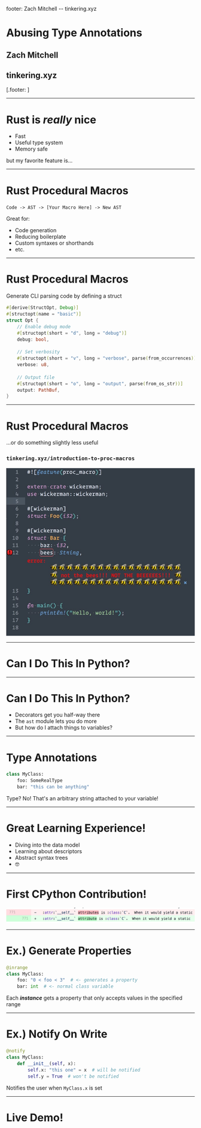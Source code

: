 footer: Zach Mitchell -- tinkering.xyz

# Abusing Type Annotations

## Zach Mitchell
## tinkering.xyz

[.footer: ]

---

# Rust is *really* nice

- Fast
- Useful type system
- Memory safe

but my favorite feature is...

---

# Rust Procedural Macros

`Code -> AST -> [Your Macro Here] -> New AST`

Great for:
- Code generation
- Reducing boilerplate
- Custom syntaxes or shorthands
- etc.

---

# Rust Procedural Macros

Generate CLI parsing code by defining a struct

```rust
#[derive(StructOpt, Debug)]
#[structopt(name = "basic")]
struct Opt {
    // Enable debug mode
    #[structopt(short = "d", long = "debug")]
    debug: bool,

    // Set verbosity
    #[structopt(short = "v", long = "verbose", parse(from_occurrences))]
    verbose: u8,

    // Output file
    #[structopt(short = "o", long = "output", parse(from_os_str))]
    output: PathBuf,
}
```

---

# Rust Procedural Macros

...or do something slightly less useful

### `tinkering.xyz/introduction-to-proc-macros`

![right fit](not-the-bees-editor.jpg)

---

# Can I Do This In Python?

---

# Can I Do This In Python?

- Decorators get you half-way there
- The `ast` module lets you do more
- But how do I attach things to variables?


---

# Type Annotations

```python
class MyClass:
    foo: SomeRealType
    bar: "this can be anything"
```

Type? No!
That's an arbitrary string attached to your variable!

---

# Great Learning Experience!

- Diving into the data model
- Learning about descriptors
- Abstract syntax trees
- 🤓

---

# First CPython Contribution!

![inline fit](cpython-pr.png)

---

# Ex.) Generate Properties

```python
@inrange
class MyClass:
    foo: "0 < foo < 3"  # <- generates a property
    bar: int  # <- normal class variable
```

Each **_instance_** gets a property that only accepts values in the specified range

---

# Ex.) Notify On Write

```python
@notify
class MyClass:
    def __init__(self, x):
        self.x: "this one" = x  # will be notified
        self.y = True  # won't be notified
```

Notifies the user when `MyClass.x` is set

---

# Live Demo!

